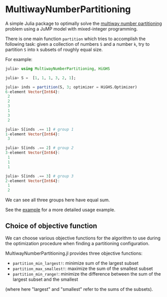 # MultiwayNumberPartitioning

A simple Julia package to optimally solve the [multiway number partitioning](https://en.wikipedia.org/wiki/Multiway_number_partitioning) problem
using a JuMP model with mixed-integer programming.

There is one main function `partition` which tries to accomplish the following task:
given a collection of numbers `S` and a number `k`, try to partition `S` into `k` subsets of roughly equal size.

For example:
```julia
julia> using MultiwayNumberPartitioning, HiGHS

julia> S =  [1, 1, 1, 3, 2, 1];

julia> inds = partition(S, 3; optimizer = HiGHS.Optimizer)
6-element Vector{Int64}:
 2
 2
 3
 1
 3
 2

julia> S[inds .== 1] # group 1
1-element Vector{Int64}:
 3

julia> S[inds .== 2] # group 2
3-element Vector{Int64}:
 1
 1
 1

julia> S[inds .== 3] # group 3
2-element Vector{Int64}:
 1
 2
```

We can see all three groups here have equal sum.

See the [example](./example/example.jl) for a more detailed usage example.


## Choice of objective function

We can choose various objective functions for the algorithm to use during the optimization procedure when finding a partitioning configuration.

MultiwayNumberPartitioning.jl provides three objective functions:

* `partition_min_largest!`: minimize sum of the largest subset
* `partition_max_smallest!`: maximize the sum of the smallest subset
* `partition_min_range!`: minimize the difference between the sum of the largest subset and the smallest

(where here "largest" and "smallest" refer to the sums of the subsets).
